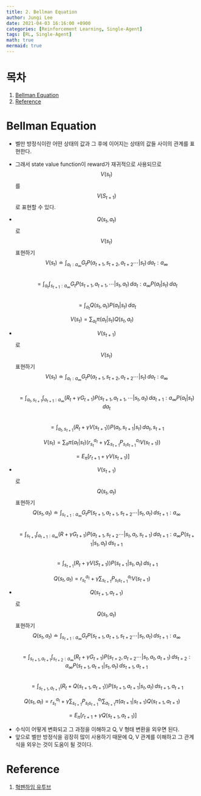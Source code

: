 ```yaml
---
title: 2. Bellman Equation
author: Jungi Lee
date: 2021-04-03 16:16:00 +0900
categories: [Reinforcement Learning, Single-Agent]
tags: [RL, Single-Agent]
math: true
mermaid: true
---
```

# 목차 
1. [Bellman Equation](#bellman-equation)  
1. [Reference](#reference)  

# Bellman Equation  
- 벨만 방정식이란 어떤 상태의 값과 그 후에 이어지는 상태의 값들 사이의 관계를 표현한다.  
- 그래서 state value function이 reward가 재귀적으로 사용되므로 $$V(s_t)$$를 $$V(S_{t+1})$$로 표현할 수 있다.  

- $$Q(s_t,a_t)$$로 $$V(s_t)$$ 표현하기  
$$V(s_t) \doteq \int_{a_{t}:a_{\infty}} G_tP(a_{t+1},s_{t+2},a_{t+2} \cdots |s_t) \, da_t:a_{\infty}$$  
$$=\int_{a_t}\int_{s_{t+1}:a_{\infty}} G_t P(s_{t+1},a_{t+1}, \cdots|s_t,a_t)\,da_t:a_{\infty}P(a_t|s_t)\,da_t$$   
$$=\int_{a_t}Q(s_t,a_t)P(a_t|s_t)\,da_t$$  

$$V(s_t) = \sum_{a_t} \pi (a_t|s_t) Q(s_t,a_t) $$  

- $$V(s_{t+1})$$로 $$V(s_t)$$ 표현하기  
$$V(s_t) \doteq \int_{a_{t}:a_{\infty}} G_tP(a_{t+1},s_{t+2},a_{t+2} \cdots |s_t) \, da_t:a_{\infty}$$  
$$=\int_{a_t,s_{t+1}}\int_{a_{t+1}:a_{\infty}} (R_t + \gamma G_{t+1}) P(s_{t+1},a_{t+1}, \cdots|s_t,a_t)\,da_{t+1}:a_{\infty}P(a_t|s_t)\,da_t$$   
$$=\int_{a_t,s_{t+1}} (R_t +\gamma V(s_{t+1})) P(a_t,s_{t+1}|s_t) \, da_t,s_{t+1}$$  

$$V(s_t) = \sum_a \pi (a_t|s_t) (r_{s_t}^{a_t}+ \gamma \sum_{s_{t+1}} P_{s_t s_{t+1}}^{a_t} V(s_{t+1}))$$

$$=E_{\pi}[r_{t+1} + \gamma V(s_{t+1})]$$  

- $$V(s_{t+1})$$로 $$Q(s_t,a_t)$$표현하기  
$$Q(s_t,a_t) \doteq \int_{s_{t+1}:a_{\infty}} G_tP(s_{t+1},a_{t+1},s_{t+2} \cdots |s_t,a_t) \, ds_{t+1}:a_{\infty}$$  
$$=\int_{s_{t+1}} \int_{a_{t+1}:a_{\infty}} (R+\gamma G_{t+1}) P(a_{t+1}, s_{t+2} \cdots |s_t, a_t, s_{t+1}) \, da_{t+1}:a_{\infty} P(s_{t+1}|s_t, a_t) \,ds_{t+1}$$  
$$=\int_{s_{t+1}} (R_t + \gamma V(S_{t+1})) P(s_{t+1}|s_t,a_t) \,ds_{t+1}$$  

$$Q(s_t,a_t) = r_{s_t}^{a_t}+ \gamma \sum_{s_{t+1}} P_{s_t s_{t+1}}^{a_t} V(s_{t+1})$$

- $$Q(s_{t+1},a_{t+1})$$로 $$Q(s_t,a_t)$$표현하기  
$$Q(s_t,a_t) \doteq \int_{s_{t+1}:a_{\infty}} G_tP(s_{t+1},a_{t+1},s_{t+2} \cdots |s_t,a_t) \, ds_{t+1}:a_{\infty}$$  
$$=\int_{s_{t+1},a_{t+1}}  \int_{s_{t+2}:a_{\infty}} (R_t + \gamma G_{t+1}) P(s_{t+2},a_{t+2} \cdots |s_t, a_t, a_{t+1}) \,ds_{t+2}:a_{\infty} P(s_{t+1},a_{t+1}|s_t,a_t) \, ds_{t+1}, a_{t+1}$$  
$$=\int_{s_{t+1},a_{t+1}} (R_t + Q(s_{t+1}, a_{t+1})) P(s_{t+1}, a_{t+1} | s_t, a_t) \,ds_{t+1},a_{t+1}$$  

$$Q(s_t,a_t) = r_{s_t}^{a_t}+ \gamma \sum_{s_{t+1}} P_{s_t s_{t+1}}^{a_t} \sum_{a_{t+1}} \pi(a_{t+1}|s_{t+1})Q(s_{t+1},a_{t+1})$$

$$=E_{\pi}[r_{t+1} + \gamma Q(s_{t+1},a_{t+1})]$$  

- 수식이 어떻게 변화되고 그 과정을 이해하고 Q, V 형태 변환을 외우면 된다.  
- 앞으로 벨만 방정식을 굉장히 많이 사용하기 때문에 Q, V 관계를 이해하고 그 관계식을 외우는 것이 도움이 될 것이다.  

# Reference
1. [혁펜하임 유투브][혁펜하임 유투브]  

[혁펜하임 유투브]: https://www.youtube.com/watch?v=cvctS4xWSaU&list=PL_iJu012NOxehE8fdF9me4TLfbdv3ZW8g  
